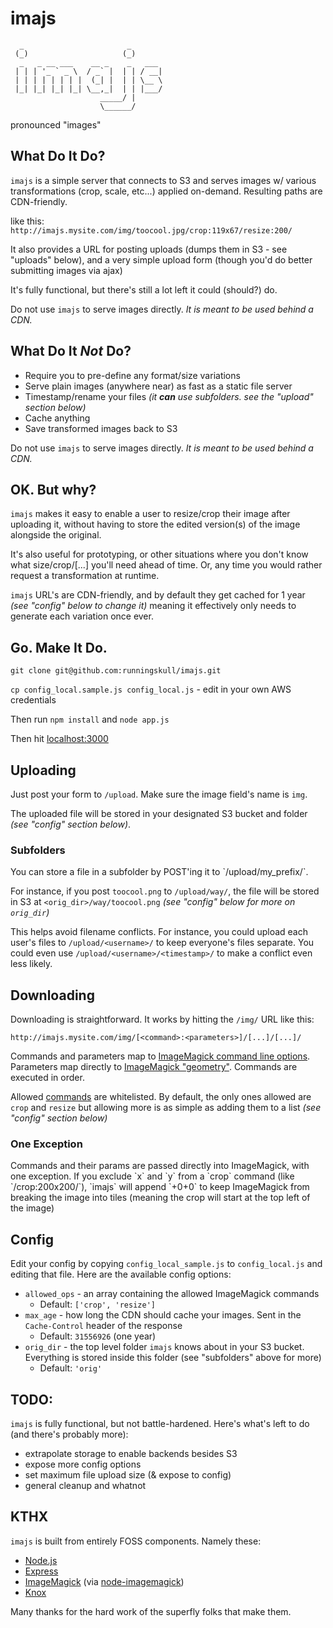 # imajs 

      _                       _     
     (_)                     (_)    
      _   _ __ ___    __ _    _   ___ 
     | | | '_ ` _ \  / _` |  | | / __|
     | | | | | | | |  (_| |  | | \__ \
     |_| |_| |_| |_| \__,_|  | | |___/
                        _____/ |    
                        \______/     
     

pronounced "images"

## What Do It Do?
`imajs` is a simple server that connects to S3 and serves images w/ various transformations (crop, scale, etc...) applied on-demand. Resulting paths are CDN-friendly.

like this: `http://imajs.mysite.com/img/toocool.jpg/crop:119x67/resize:200/`

It also provides a URL for posting uploads (dumps them in S3 - see "uploads" below), and a very simple upload form (though you'd do better submitting images via ajax)

It's fully functional, but there's still a lot left it could (should?) do.

Do not use `imajs` to serve images directly. _It is meant to be used behind a CDN._


## What Do It _Not_ Do?
* Require you to pre-define any format/size variations
* Serve plain images (anywhere near) as fast as a static file server
* Timestamp/rename your files _(it **can** use subfolders. see the "upload" section below)_
* Cache anything
* Save transformed images back to S3

Do not use `imajs` to serve images directly. _It is meant to be used behind a CDN._


## OK. But why?
`imajs` makes it easy to enable a user to resize/crop their image after uploading it, without having to store the edited version(s) of the image alongside the original. 

It's also useful for prototyping, or other situations where you don't know what size/crop/[...] you'll need ahead of time. Or, any time you would rather request a transformation at runtime.

`imajs` URL's are CDN-friendly, and by default they get cached for 1 year _(see "config" below to change it)_ meaning it effectively only needs to generate each variation once ever.


## Go. Make It Do.
`git clone git@github.com:runningskull/imajs.git`

`cp config_local.sample.js config_local.js` - edit in your own AWS credentials

Then run `npm install` and 
`node app.js`


Then hit <a href="http://localhost:3000/">localhost:3000</a>


## Uploading
Just post your form to `/upload`. Make sure the image field's name is `img`.

The uploaded file will be stored in your designated S3 bucket and folder _(see "config" section below)_.

<h3>Subfolders</h3>
You can store a file in a subfolder by POST'ing it to `/upload/my_prefix/`. 

For instance, if you post `toocool.png` to `/upload/way/`, the file will be stored in S3 at `<orig_dir>/way/toocool.png` _(see "config" below for more on `orig_dir`)_

This helps avoid filename conflicts. For instance, you could upload each user's files to `/upload/<username>/` to keep everyone's files separate. You could even use `/upload/<username>/<timestamp>/` to make a conflict even less likely.


## Downloading
Downloading is straightforward. It works by hitting the `/img/` URL like this:

`http://imajs.mysite.com/img/[<command>:<parameters>]/[...]/[...]/`

Commands and parameters map to [ImageMagick command line options](http://www.imagemagick.org/script/command-line-options.php). Parameters map directly to [ImageMagick "geometry"](http://www.imagemagick.org/script/command-line-processing.php#geometry). Commands are executed in order.

Allowed [commands](http://www.imagemagick.org/script/command-line-options.php) are whitelisted. By default, the only ones allowed are `crop` and `resize` but allowing more is as simple as adding them to a list _(see "config" section below)_

<h3>One Exception</h3>
Commands and their params are passed directly into ImageMagick, with one exception. If you exclude `x` and `y` from a `crop` command (like `/crop:200x200/`), `imajs` will append `+0+0` to keep ImageMagick from breaking the image into tiles (meaning the crop will start at the top left of the image)


## Config
Edit your config by copying `config_local_sample.js` to `config_local.js` and editing that file. Here are the available config options:

* `allowed_ops` - an array containing the allowed ImageMagick commands 
    * Default: `['crop', 'resize']`
* `max_age` - how long the CDN should cache your images. Sent in the `Cache-Control` header of the response
    * Default: `31556926` (one year)
* `orig_dir` - the top level folder `imajs` knows about in your S3 bucket. Everything is stored inside this folder (see "subfolders" above for more)
    * Default: `'orig'`



## TODO:
`imajs` is fully functional, but not battle-hardened. Here's what's left to do (and there's probably more):

* extrapolate storage to enable backends besides S3
* expose more config options
* set maximum file upload size (& expose to config)
* general cleanup and whatnot



## KTHX
`imajs` is built from entirely FOSS components. Namely these:
    
* [Node.js](http://nodejs.org/)
* [Express](http://expressjs.com/)
* [ImageMagick](http://www.imagemagick.org/script/index.php) (via [node-imagemagick](https://github.com/rsms/node-imagemagick))
* [Knox](https://github.com/LearnBoost/knox)

Many thanks for the hard work of the superfly folks that make them.




